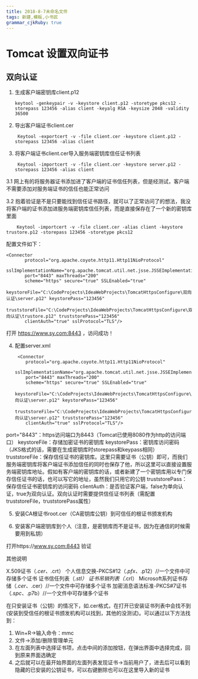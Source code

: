 ```yaml
---
title: 2018-8-7未命名文件 
tags: 新建,模板,小书匠
grammar_cjkRuby: true
---
```


# Tomcat 设置双向证书

## 双向认证

 1. 生成客户端密钥库client.p12

		keytool -genkeypair -v -keystore client.p12 -storetype pkcs12 -storepass 123456 -alias client -keyalg RSA -keysize 2048 -validity 36500

2. 导出客户端证书client.cer

		Keytool -exportcert -v -file client.cer -keystore client.p12 -storepass 123456 -alias client

3. 将客户端证书client.cer导入服务端密钥库信任证书列表

		Keytool -importcert -v -file client.cer -keystore server.p12 -storepass 123456 -alias client

3.1 网上有的将服务器证书添加进了客户端的证书信任列表，但是经测试，客户端不需要添加对服务端证书的信任也能正常访问

3.2 抱着验证是不是只要能找到信任证书路径，就可以了正常访问了的想法，我没将客户端的证书添加进服务端密钥库信任列表，而是直接保存在了一个新的密钥库里面

		Keytool -importcert -v -file client.cer -alias client -keystore trustore.p12 -storepass 123456 -storetype pkcs12

配置文件如下：

	<Connector       
           protocol="org.apache.coyote.http11.Http11NioProtocol"
           sslImplementationName="org.apache.tomcat.util.net.jsse.JSSEImplementation"
           port="8443" maxThreads="200"
           scheme="https" secure="true" SSLEnabled="true"
          keystoreFile="C:\CodeProjects\IdeaWebProjects\TomcatHttpsConfigure\双向认证\server.p12" keystorePass="123456"
   		  truststoreFile="C:\CodeProjects\IdeaWebProjects\TomcatHttpsConfigure\双向认证\trustore.p12" truststorePass="123456"
           clientAuth="true" sslProtocol="TLS"/>

打开 https://www.sy.com:8443 ，访问成功！

4. 配置server.xml

		<Connector
           protocol="org.apache.coyote.http11.Http11NioProtocol"
           sslImplementationName="org.apache.tomcat.util.net.jsse.JSSEImplementation"
           port="8443" maxThreads="200"
           scheme="https" secure="true" SSLEnabled="true"
           keystoreFile="C:\CodeProjects\IdeaWebProjects\TomcatHttpsConfigure\双向认证\server.p12" keystorePass="123456"
           truststoreFile="C:\CodeProjects\IdeaWebProjects\TomcatHttpsConfigure\双向认证\server.p12" truststorePass="123456"
           clientAuth="true" sslProtocol="TLS"/>



port="8443"：https访问端口为8443（Tomcat已使用8080作为http的访问端口）
keystoreFile：存储加密证书的密钥库
keystorePass：密钥库访问密码（JKS格式的话，需要在生成密钥库时storepass和keypass相同）
truststoreFile：保存信任证书的密钥库。这里只需要证书（公钥）即可，而我们服务端密钥库将客户端证书添加信任的同时也保存了他，所以这里可以直接设置服务端密钥库地址。假如有客户端的密钥库的话，或者新建了一个密钥库用以专门保存信任证书的话，也可以写它的地址，虽然我们只用它的公钥
truststorePass：保存信任证书密钥库的访问密码
clientAuth：是否验证客户端，false为单向认证，true为双向认证。双向认证时需要提供信任证书列表（需配置truststoreFile，truststorePass属性）

 
5. 安装CA根证书root.cer（CA密钥库公钥）到可信任的根证书颁发机构

6. 安装客户端密钥库到个人（注意，是密钥库而不是证书，因为在通信的时候需要用到私钥）

打开https://www.sy.com:8443 验证

其他说明

X.509证书（*.cer、*.crt）
个人信息交换-PKCS#12（*.pfx、*.p12）//一个文件中可存储多个证书
证书信任列表（*.stl）
证书吊销列表（*.crl）
Microsoft系列证书存储（*.cer、*.cer）//一个文件中可存储多个证书
加密消息语法标准-PKCS#7证书（*.spc、*.p7b）//一个文件中可存储多个证书

 
在只安装证书（公钥）的情况下，如.cer格式，在打开已安装证书列表中会找不到(安装到受信任的根证书颁发机构可以找到，其他的没测试)。可以通过以下方法找到：

1. Win+R->输入命令：mmc
2. 文件->添加/删除管理单元
3. 在左面列表中选择证书项，点击中间的添加按钮，在弹出界面中选择完成，回到原来界面选确定
4. 之后就可以在最开始界面的左面列表发现证书->当前用户了，进去后可以看到隐藏的已安装的公钥证书，可以右键删除也可以在这里导入新的证书